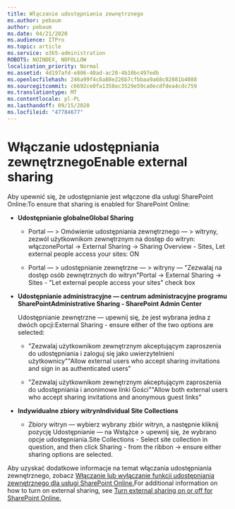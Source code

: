 ```yaml
---
title: Włączanie udostępniania zewnętrznego
ms.author: pebaum
author: pebaum
ms.date: 04/21/2020
ms.audience: ITPro
ms.topic: article
ms.service: o365-administration
ROBOTS: NOINDEX, NOFOLLOW
localization_priority: Normal
ms.assetid: 4d197afd-e806-40ad-ac20-4b10bc497edb
ms.openlocfilehash: 246a99f4c8a88e226b7cfbbaa9a68c02081b4088
ms.sourcegitcommit: c6692ce0fa1358ec3529e59ca0ecdfdea4cdc759
ms.translationtype: MT
ms.contentlocale: pl-PL
ms.lasthandoff: 09/15/2020
ms.locfileid: "47784677"
---
```

# <a name="enable-external-sharing"></a><span data-ttu-id="a3c30-102">Włączanie udostępniania zewnętrznego</span><span class="sxs-lookup"><span data-stu-id="a3c30-102">Enable external sharing</span></span>

 <span data-ttu-id="a3c30-103">Aby upewnić się, że udostępnianie jest włączone dla usługi SharePoint Online:</span><span class="sxs-lookup"><span data-stu-id="a3c30-103">To ensure that sharing is enabled for SharePoint Online:</span></span>
  
- <span data-ttu-id="a3c30-104">**Udostępnianie globalne**</span><span class="sxs-lookup"><span data-stu-id="a3c30-104">**Global Sharing**</span></span>
    
  - <span data-ttu-id="a3c30-105">Portal — \> Omówienie udostępniania zewnętrznego — \> witryny, zezwól użytkownikom zewnętrznym na dostęp do witryn: włączone</span><span class="sxs-lookup"><span data-stu-id="a3c30-105">Portal -\> External Sharing -\> Sharing Overview - Sites, Let external people access your sites: ON</span></span>
    
  - <span data-ttu-id="a3c30-106">Portal — \> udostępnianie zewnętrzne — \> witryny — "Zezwalaj na dostęp osób zewnętrznych do witryn"</span><span class="sxs-lookup"><span data-stu-id="a3c30-106">Portal -\> External Sharing -\> Sites - "Let external people access your sites" check box</span></span>
    
- <span data-ttu-id="a3c30-107">**Udostępnianie administracyjne — centrum administracyjne programu SharePoint**</span><span class="sxs-lookup"><span data-stu-id="a3c30-107">**Administrative Sharing - SharePoint Admin Center**</span></span>
    
    <span data-ttu-id="a3c30-108">Udostępnianie zewnętrzne — upewnij się, że jest wybrana jedna z dwóch opcji:</span><span class="sxs-lookup"><span data-stu-id="a3c30-108">External Sharing - ensure either of the two options are selected:</span></span>
    
  - <span data-ttu-id="a3c30-109">"Zezwalaj użytkownikom zewnętrznym akceptującym zaproszenia do udostępniania i zaloguj się jako uwierzytelnieni użytkownicy"</span><span class="sxs-lookup"><span data-stu-id="a3c30-109">"Allow external users who accept sharing invitations and sign in as authenticated users"</span></span>
    
  - <span data-ttu-id="a3c30-110">"Zezwalaj użytkownikom zewnętrznym akceptującym zaproszenia do udostępniania i anonimowe linki Gości"</span><span class="sxs-lookup"><span data-stu-id="a3c30-110">"Allow both external users who accept sharing invitations and anonymous guest links"</span></span>
    
- <span data-ttu-id="a3c30-111">**Indywidualne zbiory witryn**</span><span class="sxs-lookup"><span data-stu-id="a3c30-111">**Individual Site Collections**</span></span>
    
  - <span data-ttu-id="a3c30-112">Zbiory witryn — wybierz wybrany zbiór witryn, a następnie kliknij pozycję Udostępnianie — na Wstążce \> upewnij się, że wybrano opcje udostępniania.</span><span class="sxs-lookup"><span data-stu-id="a3c30-112">Site Collections - Select site collection in question, and then click Sharing - from the ribbon -\> ensure either sharing options are selected.</span></span>
    
<span data-ttu-id="a3c30-113">Aby uzyskać dodatkowe informacje na temat włączania udostępniania zewnętrznego, zobacz [Włączanie lub wyłączanie funkcji udostępniania zewnętrznego dla usługi SharePoint Online.](https://go.microsoft.com/fwlink/?linkid=2047681&amp;clcid=0x409)</span><span class="sxs-lookup"><span data-stu-id="a3c30-113">For additional information on how to turn on external sharing, see [Turn external sharing on or off for SharePoint Online.](https://go.microsoft.com/fwlink/?linkid=2047681&amp;clcid=0x409)</span></span>
  

